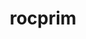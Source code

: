 ---
title: "rocprim"
layout: cache
categories: [package, v0.19]
meta: {"versions": ["5.2.3"], "compilers": ["gcc@=11.1.0"], "oss": ["ubuntu20.04"], "platforms": ["linux"], "targets": ["x86_64"], "stacks": ["e4s"], "num_specs": 2, "num_specs_by_stack": {"e4s": 2}}
spec_details: [{"hash": "kjivuk4tg5zyrvr4c67vhirg3fmz64mc", "compiler": "gcc@=11.1.0", "versions": ["5.2.3"], "os": "ubuntu20.04", "platform": "linux", "target": "x86_64", "variants": ["amdgpu_target=auto", "build_system=cmake", "build_type=Release", "~ipo"], "stacks": ["e4s"], "size": "-", "tarball": "https://binaries.spack.io/releases/v0.19/build_cache/linux-ubuntu20.04-x86_64/gcc-11.1.0/rocprim-5.2.3/linux-ubuntu20.04-x86_64-gcc-11.1.0-rocprim-5.2.3-kjivuk4tg5zyrvr4c67vhirg3fmz64mc.spack"}, {"hash": "2thfj36vwrq37uxsjepwuzhjq6jpby5w", "compiler": "gcc@=11.1.0", "versions": ["5.2.3"], "os": "ubuntu20.04", "platform": "linux", "target": "x86_64", "variants": ["amdgpu_target=auto", "build_system=cmake", "build_type=Release", "~ipo"], "stacks": ["e4s"], "size": "-", "tarball": "https://binaries.spack.io/releases/v0.19/build_cache/linux-ubuntu20.04-x86_64/gcc-11.1.0/rocprim-5.2.3/linux-ubuntu20.04-x86_64-gcc-11.1.0-rocprim-5.2.3-2thfj36vwrq37uxsjepwuzhjq6jpby5w.spack"}]
---